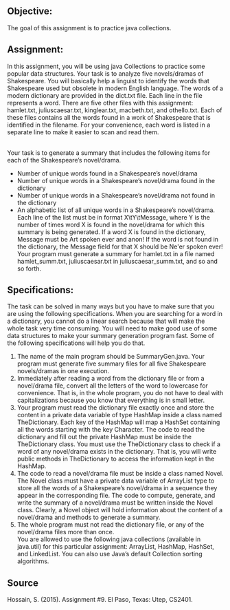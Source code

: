 <h2>Objective:</h2>
The goal of this assignment is to practice java collections.

<h2>Assignment:</h2>
In this assignment, you will be using java Collections to practice some
popular data structures. Your task is to analyze five novels/dramas of Shakespeare. You
will basically help a linguist to identify the words that Shakespeare used but obsolete in
modern English language. The words of a modern dictionary are provided in the
dict.txt file. Each line in the file represents a word. There are five other files with
this assignment: hamlet.txt, juliuscaesar.txt, kinglear.txt,
macbeth.txt, and othello.txt. Each of these files contains all the words found in
a work of Shakespeare that is identified in the filename. For your convenience, each word
is listed in a separate line to make it easier to scan and read them. <br><br>

Your task is to generate
a summary that includes the following items for each of the Shakespeare’s novel/drama.
<ul>
<li>Number of unique words found in a Shakespeare’s novel/drama</li>
<li>Number of unique words in a Shakespeare’s novel/drama found in the dictionary</li>
<li>Number of unique words in a Shakespeare’s novel/drama not found in the dictionary</li>
<li>An alphabetic list of all unique words in a Shakespeare’s novel/drama. Each line
of the list must be in format X\tY\tMessage, where Y is the number of times
word X is found in the novel/drama for which this summary is being generated. If
a word X is found in the dictionary, Message must be Art spoken ever
and anon! If the word is not found in the dictionary, the Message field for
that X should be Ne'er spoken ever!
Your program must generate a summary for hamlet.txt in a file named
hamlet_summ.txt, juliuscaesar.txt in juliuscaesar_summ.txt, and
so and so forth.</li>
</ul>
<h2>Specifications:</h2>
The task can be solved in many ways but you have to make sure that you are using the
following specifications. When you are searching for a word in a dictionary, you cannot
do a linear search because that will make the whole task very time consuming. You will
need to make good use of some data structures to make your summary generation
program fast. Some of the following specifications will help you do that.
<ol>
<li>The name of the main program should be SummaryGen.java. Your program
must generate five summary files for all five Shakespeare novels/dramas in one
execution. </li>
<li> Immediately after reading a word from the dictionary file or from a novel/drama
file, convert all the letters of the word to lowercase for convenience. That is, in
the whole program, you do not have to deal with capitalizations because you
know that everything is in small letter.</li>
<li>Your program must read the dictionary file exactly once and store the content in a
private data variable of type HashMap<Character, HashSet> inside a
class named TheDictionary. Each key of the HashMap will map a
HashSet containing all the words starting with the key Character. The code
to read the dictionary and fill out the private HashMap must be inside the
TheDictionary class. You must use the TheDictionary class to check if a
word of any novel/drama exists in the dictionary. That is, you will write public
methods in TheDictionary to access the information kept in the HashMap.</li>
<li>The code to read a novel/drama file must be inside a class named Novel. The
Novel class must have a private data variable of ArrayList type to store all
the words of a Shakespeare’s novel/drama in a sequence they appear in the
corresponding file. The code to compute, generate, and write the summary of a
novel/drama must be written inside the Novel class. Clearly, a Novel object
will hold information about the content of a novel/drama and methods to generate
a summary.</li>
<li>The whole program must not read the dictionary file, or any of the novel/drama
files more than once. </li>
You are allowed to use the following java collections (available in java.util) for this
particular assignment: ArrayList, HashMap, HashSet, and LinkedList. You can
also use Java’s default Collection sorting algorithms.
  </ol>
<h2>Source</h2>
Hossain, S. (2015). Assignment #9. El Paso, Texas: Utep, CS2401.
